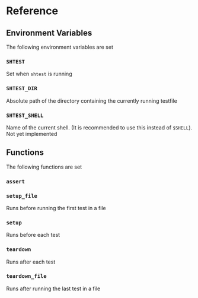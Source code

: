 # Reference

## Environment Variables

The following environment variables are set

### `SHTEST`

Set when `shtest` is running

### `SHTEST_DIR`

Absolute path of the directory containing the currently running testfile

### `SHTEST_SHELL`

Name of the current shell. (It is recommended to use this instead of `$SHELL`). Not yet implemented

## Functions

The following functions are set

### `assert`

### `setup_file`

Runs before running the first test in a file

### `setup`

Runs before each test

### `teardown`

Runs after each test

### `teardown_file`

Runs after running the last test in a file
